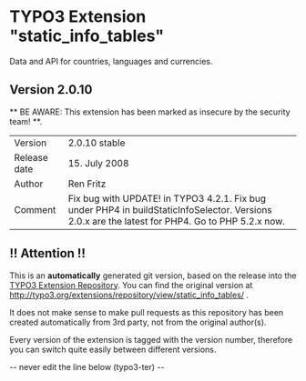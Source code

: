 # TYPO3 Extension "static_info_tables"
Data and API for countries, languages and currencies.

## Version 2.0.10
** BE AWARE: This extension has been marked as insecure by the security team! **.



<table>
	<tr><td>Version</td><td>2.0.10 stable</td></tr>
	<tr><td>Release date</td><td>15. July 2008</td></tr>
	<tr><td>Author</td><td>Ren Fritz</td></tr>
	<tr><td>Comment</td><td>Fix bug with UPDATE! in TYPO3 4.2.1.
Fix bug under PHP4 in buildStaticInfoSelector.
Versions 2.0.x are the latest for PHP4. Go to PHP 5.2.x now.</td></tr>
</table>

## !! Attention !!
This is an **automatically** generated git version, based on the release into the [TYPO3 Extension Repository](http://www.typo3.org/extensions/).
You can find the original version at http://typo3.org/extensions/repository/view/static_info_tables/ .

It does not make sense to make pull requests as this repository has been created automatically from 3rd party, not from the original author(s).

Every version of the extension is tagged with the version number, therefore you can switch quite easily between different versions.


-- never edit the line below (typo3-ter) --